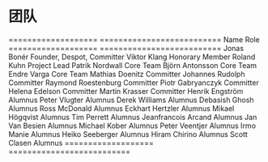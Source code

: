# 团队

===================  ==========================
Name                 Role
===================  ==========================
Jonas Bonér          Founder, Despot, Committer
Viktor Klang         Honorary Member
Roland Kuhn          Project Lead
Patrik Nordwall      Core Team
Björn Antonsson      Core Team
Endre Varga          Core Team
Mathias Doenitz      Committer
Johannes Rudolph     Committer
Raymond Roestenburg  Committer
Piotr Gabryanczyk    Committer
Helena Edelson       Committer
Martin Krasser       Committer
Henrik Engström      Alumnus
Peter Vlugter        Alumnus
Derek Williams       Alumnus
Debasish Ghosh       Alumnus
Ross McDonald        Alumnus
Eckhart Hertzler     Alumnus
Mikael Högqvist      Alumnus
Tim Perrett          Alumnus
Jeanfrancois Arcand  Alumnus
Jan Van Besien       Alumnus
Michael Kober        Alumnus
Peter Veentjer       Alumnus
Irmo Manie           Alumnus
Heiko Seeberger      Alumnus
Hiram Chirino        Alumnus
Scott Clasen         Alumnus
===================  ==========================
